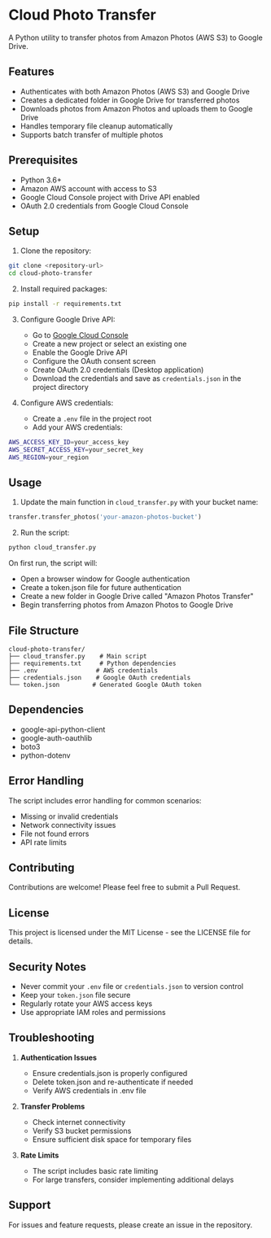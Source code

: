 # Cloud Photo Transfer

A Python utility to transfer photos from Amazon Photos (AWS S3) to Google Drive.

## Features

- Authenticates with both Amazon Photos (AWS S3) and Google Drive
- Creates a dedicated folder in Google Drive for transferred photos
- Downloads photos from Amazon Photos and uploads them to Google Drive
- Handles temporary file cleanup automatically
- Supports batch transfer of multiple photos

## Prerequisites

- Python 3.6+
- Amazon AWS account with access to S3
- Google Cloud Console project with Drive API enabled
- OAuth 2.0 credentials from Google Cloud Console

## Setup

1. Clone the repository:

```bash
git clone <repository-url>
cd cloud-photo-transfer
```

2. Install required packages:

```bash
pip install -r requirements.txt
```

3. Configure Google Drive API:
   - Go to [Google Cloud Console](https://console.cloud.google.com)
   - Create a new project or select an existing one
   - Enable the Google Drive API
   - Configure the OAuth consent screen
   - Create OAuth 2.0 credentials (Desktop application)
   - Download the credentials and save as `credentials.json` in the project directory

4. Configure AWS credentials:
   - Create a `.env` file in the project root
   - Add your AWS credentials:

```bash
AWS_ACCESS_KEY_ID=your_access_key
AWS_SECRET_ACCESS_KEY=your_secret_key
AWS_REGION=your_region
```

## Usage

1. Update the main function in `cloud_transfer.py` with your bucket name:

```python
transfer.transfer_photos('your-amazon-photos-bucket')
```

2. Run the script:

```bash
python cloud_transfer.py
```

On first run, the script will:
- Open a browser window for Google authentication
- Create a token.json file for future authentication
- Create a new folder in Google Drive called "Amazon Photos Transfer"
- Begin transferring photos from Amazon Photos to Google Drive

## File Structure

```
cloud-photo-transfer/
├── cloud_transfer.py    # Main script
├── requirements.txt     # Python dependencies
├── .env                # AWS credentials
├── credentials.json    # Google OAuth credentials
└── token.json         # Generated Google OAuth token
```

## Dependencies

- google-api-python-client
- google-auth-oauthlib
- boto3
- python-dotenv

## Error Handling

The script includes error handling for common scenarios:
- Missing or invalid credentials
- Network connectivity issues
- File not found errors
- API rate limits

## Contributing

Contributions are welcome! Please feel free to submit a Pull Request.

## License

This project is licensed under the MIT License - see the LICENSE file for details.

## Security Notes

- Never commit your `.env` file or `credentials.json` to version control
- Keep your `token.json` file secure
- Regularly rotate your AWS access keys
- Use appropriate IAM roles and permissions

## Troubleshooting

1. **Authentication Issues**
   - Ensure credentials.json is properly configured
   - Delete token.json and re-authenticate if needed
   - Verify AWS credentials in .env file

2. **Transfer Problems**
   - Check internet connectivity
   - Verify S3 bucket permissions
   - Ensure sufficient disk space for temporary files

3. **Rate Limits**
   - The script includes basic rate limiting
   - For large transfers, consider implementing additional delays

## Support

For issues and feature requests, please create an issue in the repository.

